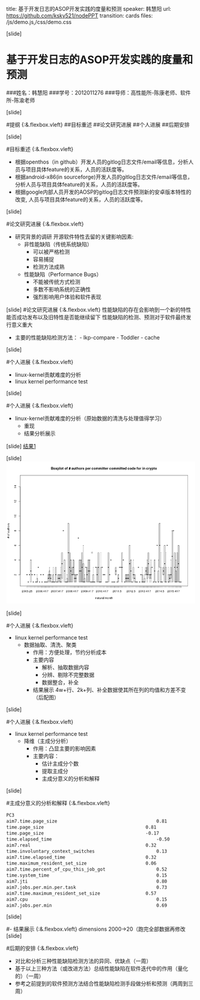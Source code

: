 title: 基于开发日志的ASOP开发实践的度量和预测
speaker: 韩慧阳
url: https://github.com/ksky521/nodePPT
transition: cards
files: /js/demo.js,/css/demo.css

[slide]

# 基于开发日志的ASOP开发实践的度量和预测
###姓名：韩慧阳
###学号：2012011276
###导师：高性能所-陈康老师、软件所-陈渝老师

[slide]

#提纲 {:&.flexbox.vleft}
##目标重述
##论文研究进展
##个人进展
##后期安排

[slide]

#目标重述 {:&.flexbox.vleft}
- 根据openthos（in github）开发人员的gitlog日志文件/email等信息，分析人员与项目具体feature的关系，人员的活跃度等。
- 根据android-x86(in sourceforge)开发人员的gitlog日志文件/email等信息，分析人员与项目具体feature的关系，人员的活跃度等。
- 根据google内部人员开发的AOSP的gitlog日志文件预测新的安卓版本特性的改变, 人员与项目具体feature的关系，人员的活跃度等。

[slide]

#论文研究进展 {:&.flexbox.vleft}
- 研究背景的调研
	开源软件特性去留的关键影响因素:
	- 非性能缺陷（传统系统缺陷）
		- 可以被严格检测
		- 容易捕捉
		- 检测方法成熟
	- 性能缺陷（Performance Bugs） 
		- 不能被传统方式检测
		- 多数不影响系统的正确性
		- 强烈影响用户体验和软件表现

[slide]
#论文研究进展 {:&.flexbox.vleft}
性能缺陷的存在会影响到一个新的特性能否成功发布以及旧特性是否能继续留下
性能缺陷的检测、预测对于软件最终发行意义重大
- 主要的性能缺陷检测方法：
		- lkp-compare
		- Toddler
		- cache

[slide]

#个人进展 {:&.flexbox.vleft}
- linux-kernel贡献难度的分析
- linux kernel performance test

[slide]

#个人进展 {:&.flexbox.vleft}
- linux-kernel贡献难度的分析（原始数据的清洗与处理值得学习）
	- 重现
	- 结果分析展示

[slide]
	[结果1](pic/1.png) 

[slide]
	![结果2](./pic/2.png) 

[slide]

#个人进展 {:&.flexbox.vleft}
-  linux kernel performance test
	- 数据抽取、清洗、聚类
		- 作用：方便处理，节约分析成本
		- 主要内容
			- 解析、抽取数据内容
			- 分辨、剔除不完整数据
			- 数据整合，补全
		- 结果展示
			4w+行、2k+列、补全数据使其所在列的均值和方差不变（后配图）
	

[slide]

#个人进展 {:&.flexbox.vleft}
-  linux kernel performance test
	- 降维（主成分分析）
		- 作用：凸显主要的影响因素
		- 主要内容：
			- 估计主成分个数
			- 提取主成分
			- 主成分意义的分析和解释

[slide]

#主成分意义的分析和解释 {:&.flexbox.vleft}
```
PC3
aim7.time.page_size 									0.81
time.page_size 										0.81
time.page_size	 									-0.17
time.elapsed_time										-0.50
aim7.real											0.32
time.involuntary_context_switches						0.13
aim7.time.elapsed_time	 							0.32
time.maximum_resident_set_size						0.06
aim7.time.percent_of_cpu_this_job_got					0.52
time.system_time										0.15
aim7.jti												0.80
aim7.jobs.per.min.per.task								0.73
aim7.time.maximum_resident_set_size					0.57
aim7.cpu												0.15
aim7.jobs.per.min										0.69
```
[slide]

#- 结果展示 {:&.flexbox.vleft}
dimensions 2000->20（跑完全部数据再修改
[slide]

#后期的安排 {:&.flexbox.vleft}

- 对比和分析三种性能缺陷检测方法的异同、优缺点（一周）
- 基于以上三种方法（或改进方法）总结性能缺陷在软件迭代中的作用（量化的）（一周）
- 参考之前提到的软件预测方法结合性能缺陷检测手段做分析和预测（两周到三周）